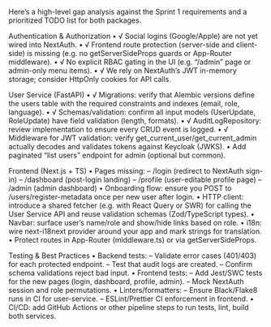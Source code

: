 Here’s a high-level gap analysis against the Sprint 1 requirements and a prioritized TODO list for both packages.

Authentication & Authorization
• √ Social logins (Google/Apple) are not yet wired into NextAuth.
• √ Frontend route protection (server-side and client-side) is missing (e.g. no getServerSideProps guards or App-Router middleware).
• √ No explicit RBAC gating in the UI (e.g. “/admin” page or admin-only menu items).
• √ We rely on NextAuth’s JWT in-memory storage; consider HttpOnly cookies for API calls.

User Service (FastAPI)
• √ Migrations: verify that Alembic versions define the users table with the required constraints and indexes (email, role, language).
• √ Schemas/validation: confirm all input models (UserUpdate, RoleUpdate) have field validation (length, formats).
• √ AuditLogRepository: review implementation to ensure every CRUD event is logged.
• √ Middleware for JWT validation: verify get_current_user/get_current_admin actually decodes and validates tokens against Keycloak (JWKS).
• Add paginated “list users” endpoint for admin (optional but common).

Frontend (Next.js + TS)
• Pages missing:
– /login (redirect to NextAuth sign-in)
– /dashboard (post-login landing)
– /profile (user-editable profile page)
– /admin (admin dashboard)
• Onboarding flow: ensure you POST to /users/register-metadata once per new user after login.
• HTTP client: introduce a shared fetcher (e.g. with React Query or SWR) for calling the User Service API and reuse validation schemas (Zod/TypeScript types).
• Navbar: surface user’s name/role and show/hide links based on role.
• i18n: wire next-i18next provider around your app and mark strings for translation.
• Protect routes in App-Router (middleware.ts) or via getServerSideProps.

Testing & Best Practices
• Backend tests:
– Validate error cases (401/403) for each protected endpoint.
– Test that audit logs are created.
– Confirm schema validations reject bad input.
• Frontend tests:
– Add Jest/SWC tests for the new pages (login, dashboard, profile, admin).
– Mock NextAuth session and role permutations.
• Linters/formatters:
– Ensure Black/Flake8 runs in CI for user-service.
– ESLint/Prettier CI enforcement in frontend.
• CI/CD: add GitHub Actions or other pipeline steps to run tests, lint, build both services.